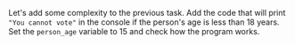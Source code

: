 Let's add some complexity to the previous task.
Add the code that will print `"You cannot vote"` in the console if the person's age is less than 18 years.
Set the `person_age` variable to 15 and check how the program works.